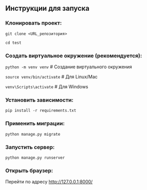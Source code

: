 ## Инструкции для запуска

### Клонировать проект:

```git clone <URL_репозитория>```

```cd test```

### Создать виртуальное окружение (рекомендуется):

```python -m venv venv``` # Создание виртуального окружения

```source venv/bin/activate``` # Для Linux/Mac

```venv\Scripts\activate```  # Для Windows

### Установить зависимости:

```pip install -r requirements.txt```

### Применить миграции:

```python manage.py migrate```

### Запустить сервер:

```python manage.py runserver```

### Открыть браузер:

Перейти по адресу http://127.0.0.1:8000/
